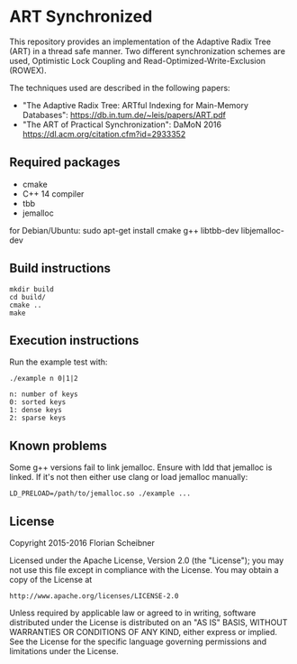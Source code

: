 # ART Synchronized

This repository provides an implementation of the Adaptive Radix Tree (ART) in a thread safe manner.
Two different synchronization schemes are used, Optimistic Lock Coupling and Read-Optimized-Write-Exclusion (ROWEX).

The techniques used are described in the following papers:

- "The Adaptive Radix Tree: ARTful Indexing for Main-Memory Databases": https://db.in.tum.de/~leis/papers/ART.pdf
- "The ART of Practical Synchronization": DaMoN 2016 https://dl.acm.org/citation.cfm?id=2933352

## Required packages
- cmake
- C++ 14 compiler
- tbb
- jemalloc

for Debian/Ubuntu:
sudo apt-get install cmake g++ libtbb-dev libjemalloc-dev

## Build instructions
    mkdir build
    cd build/
    cmake ..
    make


## Execution instructions
Run the example test with:

    ./example n 0|1|2
    
    n: number of keys
    0: sorted keys
    1: dense keys
    2: sparse keys

## Known problems

Some g++ versions fail to link jemalloc.
Ensure with ldd that jemalloc is linked.
If it's not then either use clang or load jemalloc manually:

    LD_PRELOAD=/path/to/jemalloc.so ./example ...

## License
Copyright 2015-2016 Florian Scheibner

Licensed under the Apache License, Version 2.0 (the "License");
you may not use this file except in compliance with the License.
You may obtain a copy of the License at

    http://www.apache.org/licenses/LICENSE-2.0

Unless required by applicable law or agreed to in writing, software
distributed under the License is distributed on an "AS IS" BASIS,
WITHOUT WARRANTIES OR CONDITIONS OF ANY KIND, either express or implied.
See the License for the specific language governing permissions and
limitations under the License.
